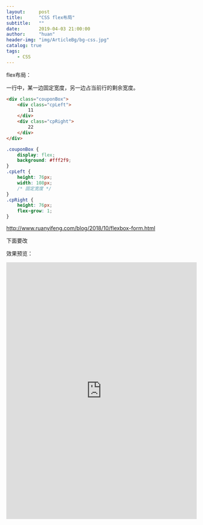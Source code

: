 ```yaml
---
layout:     post
title:      "CSS flex布局"
subtitle:   ""
date:       2019-04-03 21:00:00
author:     "huan"
header-img: "img/ArticleBg/bg-css.jpg"
catalog: true
tags:
    - CSS
---
```




flex布局：

一行中，某一边固定宽度，另一边占当前行的剩余宽度。

```html
<div class="couponBox">
    <div class="cpLeft">
        11
    </div>
    <div class="cpRight">
        22
    </div>
</div>
```



```css
.couponBox {
    display: flex;
    background: #fff2f9;
}
.cpLeft {
    height: 76px;
    width: 108px; 
    /* 固定宽度 */
}
.cpRight {
    height: 76px;
    flex-grow: 1;
}
```

<http://www.ruanyifeng.com/blog/2018/10/flexbox-form.html>









下面要改

效果预览：

<div style='width:100%;height:680px'>
     <iframe src="https://codepen.io/lichenghuan/full/VRdGyj" frameborder="0" align="left"  height="680" scrolling="yes" style='width:100%'>
            <p>你的浏览器不支持iframe标签</p>
        </iframe>
</div>



